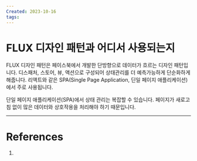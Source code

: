 ```yaml
---
Created: 2023-10-16
tags:
---
```

# FLUX 디자인 패턴과 어디서 사용되는지
FLUX 디자인 패턴은 페이스북에서 개발한 단방향으로 데이터가 흐르는 디자인 패턴입니다. 디스패처, 스토어, 뷰, 액션으로 구성되어 상태관리를 더 예측가능하게 단순화하게 해줍니다. 리액트와 같은 SPA(Single Page Application, 딘일 페이지 애플리케이션) 에서 주로 사용됩니다.


단일 페이지 애플리케이션(SPA)에서 상태 관리는 복잡할 수 있습니다. 페이지가 새로고침 없이 많은 데이터와 상호작용을 처리해야 하기 때문입니다.

---
# References
1. 